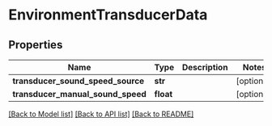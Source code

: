 # EnvironmentTransducerData

## Properties
Name | Type | Description | Notes
------------ | ------------- | ------------- | -------------
**transducer_sound_speed_source** | **str** |  | [optional] 
**transducer_manual_sound_speed** | **float** |  | [optional] 

[[Back to Model list]](../README.md#documentation-for-models) [[Back to API list]](../README.md#documentation-for-api-endpoints) [[Back to README]](../README.md)


